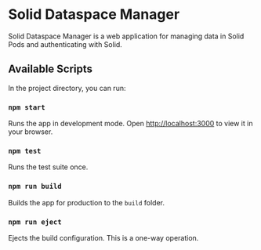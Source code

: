 # Solid Dataspace Manager

Solid Dataspace Manager is a web application for managing data in Solid Pods and authenticating with Solid.

## Available Scripts

In the project directory, you can run:

### `npm start`

Runs the app in development mode.
Open [http://localhost:3000](http://localhost:3000) to view it in your browser.

### `npm test`

Runs the test suite once.

### `npm run build`

Builds the app for production to the `build` folder.

### `npm run eject`

Ejects the build configuration. This is a one-way operation.

